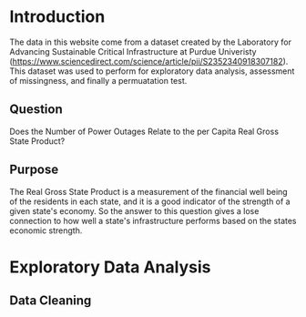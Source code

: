 # Introduction

The data in this website come from a dataset created by the Laboratory for Advancing Sustainable Critical Infrastructure at Purdue Univeristy (https://www.sciencedirect.com/science/article/pii/S2352340918307182). This dataset was used to perform for exploratory data analysis, assessment of missingness, and finally a permuatation test.

## Question

Does the Number of Power Outages Relate to the per Capita Real Gross State Product?

## Purpose

The Real Gross State Product is a measurement of the financial well being of the residents in each state, and it is a good indicator of the strength of a given state's economy. So the answer to this question gives a lose connection to how well a state's infrastructure performs based on the states economic strength.

# Exploratory Data Analysis

## Data Cleaning
